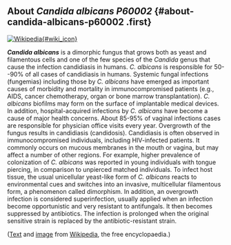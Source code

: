 About *Candida albicans P60002* {#about-candida-albicans-p60002 .first}
-------------------------------

[![Wikipedia](/img/wikipedia_logo_v2_en.png){#wiki_icon}](http://en.wikipedia.org/wiki/Candida_albicans)

***Candida albicans*** is a dimorphic fungus that grows both as yeast
and filamentous cells and one of the few species of the *Candida* genus
that cause the infection candidiasis in humans. *C. albicans* is
responsible for 50--90% of all cases of candidiasis in humans. Systemic
fungal infections (fungemias) including those by *C. albicans* have
emerged as important causes of morbidity and mortality in
immunocompromised patients (e.g., AIDS, cancer chemotherapy, organ or
bone marrow transplantation). *C. albicans* biofilms may form on the
surface of implantable medical devices. In addition, hospital-acquired
infections by *C. albicans* have become a cause of major health
concerns. About 85-95% of vaginal infections cases are responsible for
physician office visits every year. Overgrowth of the fungus results in
candidiasis (candidosis). Candidiasis is often observed in
immunocompromised individuals, including HIV-infected patients. It
commonly occurs on mucous membranes in the mouth or vagina, but may
affect a number of other regions. For example, higher prevalence of
colonization of *C. albicans* was reported in young individuals with
tongue piercing, in comparison to unpierced matched individuals. To
infect host tissue, the usual unicellular yeast-like form of *C.
albicans* reacts to environmental cues and switches into an invasive,
multicellular filamentous form, a phenomenon called dimorphism. In
addition, an overgrowth infection is considered superinfection, usually
applied when an infection become opportunistic and very resistant to
antifungals. It then becomes suppressed by antibiotics. The infection is
prolonged when the original sensitive strain is replaced by the
antibiotic-resistant strain.

([Text](http://en.wikipedia.org/wiki/Candida_albicans) and
[image](https://commons.wikimedia.org/wiki/File:Candida_albicans_2.jpg)
from [Wikipedia](http://en.wikipedia.org/), the free encyclopaedia.)
